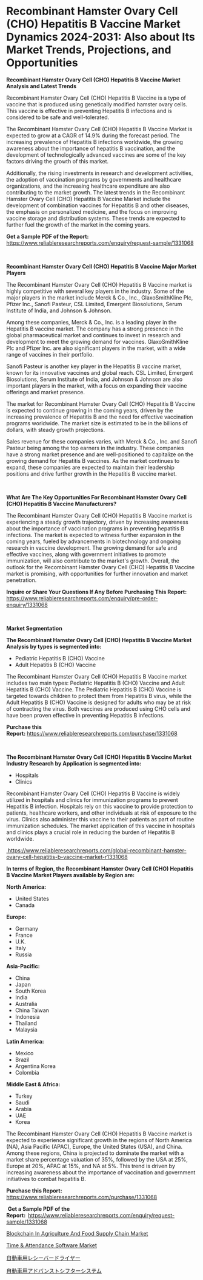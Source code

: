 <p><h1>Recombinant Hamster Ovary Cell (CHO) Hepatitis B Vaccine Market Dynamics 2024-2031: Also about Its Market Trends, Projections, and Opportunities</h1></p><p><strong>Recombinant Hamster Ovary Cell (CHO) Hepatitis B Vaccine Market Analysis and Latest Trends</strong></p>
<p><p>Recombinant Hamster Ovary Cell (CHO) Hepatitis B Vaccine is a type of vaccine that is produced using genetically modified hamster ovary cells. This vaccine is effective in preventing Hepatitis B infections and is considered to be safe and well-tolerated.</p><p>The Recombinant Hamster Ovary Cell (CHO) Hepatitis B Vaccine Market is expected to grow at a CAGR of 14.9% during the forecast period. The increasing prevalence of Hepatitis B infections worldwide, the growing awareness about the importance of hepatitis B vaccination, and the development of technologically advanced vaccines are some of the key factors driving the growth of this market.</p><p>Additionally, the rising investments in research and development activities, the adoption of vaccination programs by governments and healthcare organizations, and the increasing healthcare expenditure are also contributing to the market growth. The latest trends in the Recombinant Hamster Ovary Cell (CHO) Hepatitis B Vaccine Market include the development of combination vaccines for Hepatitis B and other diseases, the emphasis on personalized medicine, and the focus on improving vaccine storage and distribution systems. These trends are expected to further fuel the growth of the market in the coming years.</p></p>
<p><strong>Get a Sample PDF of the Report:&nbsp;</strong> <a href="https://www.reliableresearchreports.com/enquiry/request-sample/1331068">https://www.reliableresearchreports.com/enquiry/request-sample/1331068</a></p>
<p>&nbsp;</p>
<p><strong>Recombinant Hamster Ovary Cell (CHO) Hepatitis B Vaccine Major Market Players</strong></p>
<p><p>The Recombinant Hamster Ovary Cell (CHO) Hepatitis B Vaccine market is highly competitive with several key players in the industry. Some of the major players in the market include Merck & Co., Inc., GlaxoSmithKline Plc, Pfizer Inc., Sanofi Pasteur, CSL Limited, Emergent Biosolutions, Serum Institute of India, and Johnson & Johnson.</p><p>Among these companies, Merck & Co., Inc. is a leading player in the Hepatitis B vaccine market. The company has a strong presence in the global pharmaceutical market and continues to invest in research and development to meet the growing demand for vaccines. GlaxoSmithKline Plc and Pfizer Inc. are also significant players in the market, with a wide range of vaccines in their portfolio.</p><p>Sanofi Pasteur is another key player in the Hepatitis B vaccine market, known for its innovative vaccines and global reach. CSL Limited, Emergent Biosolutions, Serum Institute of India, and Johnson & Johnson are also important players in the market, with a focus on expanding their vaccine offerings and market presence.</p><p>The market for Recombinant Hamster Ovary Cell (CHO) Hepatitis B Vaccine is expected to continue growing in the coming years, driven by the increasing prevalence of Hepatitis B and the need for effective vaccination programs worldwide. The market size is estimated to be in the billions of dollars, with steady growth projections.</p><p>Sales revenue for these companies varies, with Merck & Co., Inc. and Sanofi Pasteur being among the top earners in the industry. These companies have a strong market presence and are well-positioned to capitalize on the growing demand for Hepatitis B vaccines. As the market continues to expand, these companies are expected to maintain their leadership positions and drive further growth in the Hepatitis B vaccine market.</p></p>
<p>&nbsp;</p>
<p><strong>What Are The Key Opportunities For Recombinant Hamster Ovary Cell (CHO) Hepatitis B Vaccine Manufacturers?</strong></p>
<p><p>The Recombinant Hamster Ovary Cell (CHO) Hepatitis B Vaccine market is experiencing a steady growth trajectory, driven by increasing awareness about the importance of vaccination programs in preventing hepatitis B infections. The market is expected to witness further expansion in the coming years, fueled by advancements in biotechnology and ongoing research in vaccine development. The growing demand for safe and effective vaccines, along with government initiatives to promote immunization, will also contribute to the market's growth. Overall, the outlook for the Recombinant Hamster Ovary Cell (CHO) Hepatitis B Vaccine market is promising, with opportunities for further innovation and market penetration.</p></p>
<p><strong>Inquire or Share Your Questions If Any Before Purchasing This Report:</strong> <a href="https://www.reliableresearchreports.com/enquiry/pre-order-enquiry/1331068">https://www.reliableresearchreports.com/enquiry/pre-order-enquiry/1331068</a></p>
<p>&nbsp;</p>
<p><strong>Market Segmentation</strong></p>
<p><strong>The Recombinant Hamster Ovary Cell (CHO) Hepatitis B Vaccine Market Analysis by types is segmented into:</strong></p>
<p><ul><li>Pediatric Hepatitis B (CHO) Vaccine</li><li>Adult Hepatitis B (CHO) Vaccine</li></ul></p>
<p><p>The Recombinant Hamster Ovary Cell (CHO) Hepatitis B Vaccine market includes two main types: Pediatric Hepatitis B (CHO) Vaccine and Adult Hepatitis B (CHO) Vaccine. The Pediatric Hepatitis B (CHO) Vaccine is targeted towards children to protect them from Hepatitis B virus, while the Adult Hepatitis B (CHO) Vaccine is designed for adults who may be at risk of contracting the virus. Both vaccines are produced using CHO cells and have been proven effective in preventing Hepatitis B infections.</p></p>
<p><strong>Purchase this Report:&nbsp;</strong><a href="https://www.reliableresearchreports.com/purchase/1331068">https://www.reliableresearchreports.com/purchase/1331068</a></p>
<p>&nbsp;</p>
<p><strong>The Recombinant Hamster Ovary Cell (CHO) Hepatitis B Vaccine Market Industry Research by Application is segmented into:</strong></p>
<p><ul><li>Hospitals</li><li>Clinics</li></ul></p>
<p><p>Recombinant Hamster Ovary Cell (CHO) Hepatitis B Vaccine is widely utilized in hospitals and clinics for immunization programs to prevent Hepatitis B infection. Hospitals rely on this vaccine to provide protection to patients, healthcare workers, and other individuals at risk of exposure to the virus. Clinics also administer this vaccine to their patients as part of routine immunization schedules. The market application of this vaccine in hospitals and clinics plays a crucial role in reducing the burden of Hepatitis B worldwide.</p></p>
<p><a href="https://www.reliableresearchreports.com/global-recombinant-hamster-ovary-cell-hepatitis-b-vaccine-market-r1331068">&nbsp;https://www.reliableresearchreports.com/global-recombinant-hamster-ovary-cell-hepatitis-b-vaccine-market-r1331068</a></p>
<p><strong>In terms of Region, the Recombinant Hamster Ovary Cell (CHO) Hepatitis B Vaccine Market Players available by Region are:</strong></p>
<p>
    <p> <strong> North America: </strong>
        <ul>
            <li>United States</li>
            <li>Canada</li>
        </ul>
        </p> 
    <p> <strong> Europe: </strong>
        <ul>
            <li>Germany</li>
            <li>France</li>
            <li>U.K.</li>
            <li>Italy</li>
            <li>Russia</li>
        </ul>
        </p> 
    <p> <strong> Asia-Pacific: </strong>
        <ul>
            <li>China</li>
            <li>Japan</li>
            <li>South Korea</li>
            <li>India</li>
            <li>Australia</li>
            <li>China Taiwan</li>
            <li>Indonesia</li>
            <li>Thailand</li>
            <li>Malaysia</li>
        </ul>
        </p> 
    <p> <strong> Latin America: </strong>
        <ul>
            <li>Mexico</li>
            <li>Brazil</li>
            <li>Argentina Korea</li>
            <li>Colombia</li>
        </ul>
        </p> 
    <p> <strong> Middle East & Africa: </strong>
        <ul>
            <li>Turkey</li>
            <li>Saudi</li>
            <li>Arabia</li>
            <li>UAE</li>
            <li>Korea</li>
        </ul>
    </p>
    </p>
<p><p>The Recombinant Hamster Ovary Cell (CHO) Hepatitis B Vaccine market is expected to experience significant growth in the regions of North America (NA), Asia Pacific (APAC), Europe, the United States (USA), and China. Among these regions, China is projected to dominate the market with a market share percentage valuation of 35%, followed by the USA at 25%, Europe at 20%, APAC at 15%, and NA at 5%. This trend is driven by increasing awareness about the importance of vaccination and government initiatives to combat hepatitis B.</p></p>
<p><strong>Purchase this Report: </strong><a href="https://www.reliableresearchreports.com/purchase/1331068">https://www.reliableresearchreports.com/purchase/1331068</a></p>
<p>&nbsp;<strong>Get a Sample PDF of the Report:&nbsp;&nbsp;</strong><a href="https://www.reliableresearchreports.com/enquiry/request-sample/1331068">https://www.reliableresearchreports.com/enquiry/request-sample/1331068</a></p>
<p><strong></strong></p>
<p><p><a href="https://github.com/wybrqqeb6/Market-Research-Report-List-1/blob/main/blockchain-in-agriculture-and-food-supply-chain-market.md">Blockchain In Agriculture And Food Supply Chain Market</a></p><p><a href="https://github.com/irjbaube82/Market-Research-Report-List-1/blob/main/time-attendance-software-market.md">Time & Attendance Software Market</a></p><p><a href="https://github.com/roulaayoub-saad/Market-Research-Report-List-2/blob/main/1281590179190.md">自動車用レシーバードライヤー</a></p><p><a href="https://github.com/schmahlson/Market-Research-Report-List-2/blob/main/8833275179191.md">自動車用アドバンストシフターシステム</a></p></p>